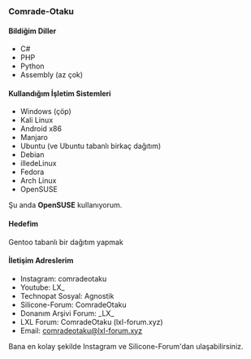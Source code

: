 ### Comrade-Otaku
#### Bildiğim Diller
* C#
* PHP
* Python
* Assembly (az çok)
#### Kullandığım İşletim Sistemleri
* Windows (çöp)
* Kali Linux
* Android x86
* Manjaro
* Ubuntu (ve Ubuntu tabanlı birkaç dağıtım)
* Debian
* illedeLinux
* Fedora
* Arch Linux
* OpenSUSE

Şu anda **OpenSUSE** kullanıyorum.
#### Hedefim
Gentoo tabanlı bir dağıtım yapmak
#### İletişim Adreslerim
* Instagram: comradeotaku
* Youtube: LX_
* Technopat Sosyal: Agnostik
* Silicone-Forum: ComradeOtaku
* Donanım Arşivi Forum: \_LX\_
* LXL Forum: ComradeOtaku (lxl-forum.xyz)
* Email: comradeotaku@lxl-forum.xyz

Bana en kolay şekilde Instagram ve Silicone-Forum'dan ulaşabilirsiniz.
